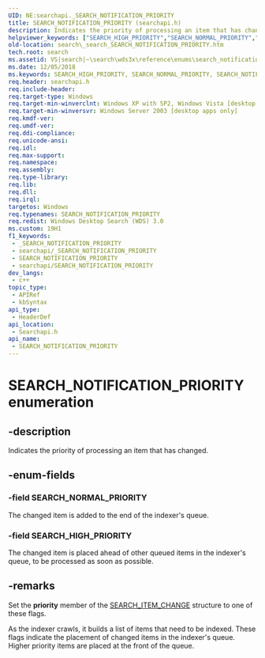 ```yaml
---
UID: NE:searchapi._SEARCH_NOTIFICATION_PRIORITY
title: SEARCH_NOTIFICATION_PRIORITY (searchapi.h)
description: Indicates the priority of processing an item that has changed.
helpviewer_keywords: ["SEARCH_HIGH_PRIORITY","SEARCH_NORMAL_PRIORITY","SEARCH_NOTIFICATION_PRIORITY","SEARCH_NOTIFICATION_PRIORITY enumeration [search]","_search_SEARCH_NOTIFICATION_PRIORITY","search._search_SEARCH_NOTIFICATION_PRIORITY","searchapi/SEARCH_HIGH_PRIORITY","searchapi/SEARCH_NORMAL_PRIORITY","searchapi/SEARCH_NOTIFICATION_PRIORITY"]
old-location: search\_search_SEARCH_NOTIFICATION_PRIORITY.htm
tech.root: search
ms.assetid: VS|search|~\search\wds3x\reference\enums\search_notification_priority.htm
ms.date: 12/05/2018
ms.keywords: SEARCH_HIGH_PRIORITY, SEARCH_NORMAL_PRIORITY, SEARCH_NOTIFICATION_PRIORITY, SEARCH_NOTIFICATION_PRIORITY enumeration [search], _search_SEARCH_NOTIFICATION_PRIORITY, search._search_SEARCH_NOTIFICATION_PRIORITY, searchapi/SEARCH_HIGH_PRIORITY, searchapi/SEARCH_NORMAL_PRIORITY, searchapi/SEARCH_NOTIFICATION_PRIORITY
req.header: searchapi.h
req.include-header: 
req.target-type: Windows
req.target-min-winverclnt: Windows XP with SP2, Windows Vista [desktop apps only]
req.target-min-winversvr: Windows Server 2003 [desktop apps only]
req.kmdf-ver: 
req.umdf-ver: 
req.ddi-compliance: 
req.unicode-ansi: 
req.idl: 
req.max-support: 
req.namespace: 
req.assembly: 
req.type-library: 
req.lib: 
req.dll: 
req.irql: 
targetos: Windows
req.typenames: SEARCH_NOTIFICATION_PRIORITY
req.redist: Windows Desktop Search (WDS) 3.0
ms.custom: 19H1
f1_keywords:
 - _SEARCH_NOTIFICATION_PRIORITY
 - searchapi/_SEARCH_NOTIFICATION_PRIORITY
 - SEARCH_NOTIFICATION_PRIORITY
 - searchapi/SEARCH_NOTIFICATION_PRIORITY
dev_langs:
 - c++
topic_type:
 - APIRef
 - kbSyntax
api_type:
 - HeaderDef
api_location:
 - Searchapi.h
api_name:
 - SEARCH_NOTIFICATION_PRIORITY
---
```


# SEARCH_NOTIFICATION_PRIORITY enumeration


## -description

Indicates the priority of processing an item that has changed.

## -enum-fields

### -field SEARCH_NORMAL_PRIORITY

The changed item is added to the end of the indexer's queue.

### -field SEARCH_HIGH_PRIORITY

The changed item is placed ahead of other queued items in the indexer's queue, to be processed as soon as possible.

## -remarks

Set the <b>priority</b> member of the <a href="https://docs.microsoft.com/windows/desktop/api/searchapi/ns-searchapi-search_item_change">SEARCH_ITEM_CHANGE</a> structure to one of these flags.

As the indexer crawls, it builds a list of items that need to be indexed. These flags indicate the placement of changed items in the indexer's queue. Higher priority items are placed at the front of the queue.

